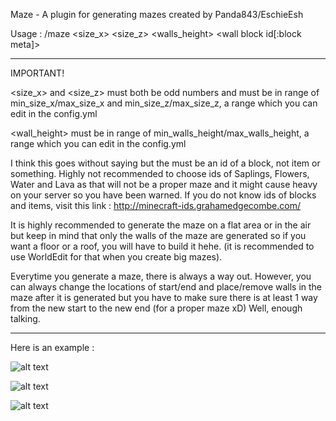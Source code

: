 Maze - A plugin for generating mazes created by Panda843/EschieEsh

Usage : /maze <size_x> <size_z> <walls_height> <wall block id[:block meta]>

------------------------------------------------------------------------------------------------------------------------------

IMPORTANT!

<size_x> and <size_z> must both be odd numbers and must be in range of min_size_x/max_size_x and min_size_z/max_size_z, a range which you can edit in the config.yml

<wall_height> must be in range of min_walls_height/max_walls_height, a range which you can edit in the config.yml

I think this goes without saying but the <wall block id> must be an id of a block, not item or something. Highly not recommended to choose ids of Saplings, Flowers, Water and Lava as that will not be a proper maze and it might cause heavy on your server so you have been warned. If you do not know ids of blocks and items, visit this link : http://minecraft-ids.grahamedgecombe.com/

It is highly recommended to generate the maze on a flat area or in the air but keep in mind that only the walls of the maze are generated so if you want a floor or a roof, you will have to build it hehe. (it is recommended to use WorldEdit for that when you create big mazes). 

Everytime you generate a maze, there is always a way out. However, you can always change the locations of start/end and place/remove walls in the maze after it is generated but you have to make sure there is at least 1 way from the new start to the new end (for a proper maze xD) Well, enough talking. 

------------------------------------------------------------------------------------------------------------------------------

Here is an example :

![alt text](https://image.prntscr.com/image/d0eda448b9694113973f38270b0140dc.png)

![alt text](https://image.prntscr.com/image/0a3c3427fc54413fa1f3a5b04855d987.png)

![alt text](https://image.prntscr.com/image/cc32bc5d852541c48e3d8eed3045c8db.png)
